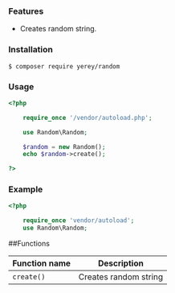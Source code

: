### Features

- Creates random string.


### Installation

`$ composer require yerey/random`


### Usage

```php
<?php

    require_once '/vendor/autoload.php';

    use Random\Random;

    $random = new Random();
    echo $random->create();

?>
```

### Example

```php
<?php

	require_once 'vendor/autoload';
	use Random\Random;
```

##Functions

| Function name | Description                    |
| ------------- | ------------------------------ |
| `create()`      | Creates random string|
